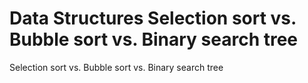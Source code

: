 # Data Structures Selection sort vs. Bubble sort vs. Binary search tree
 Selection sort vs. Bubble sort vs. Binary search tree
